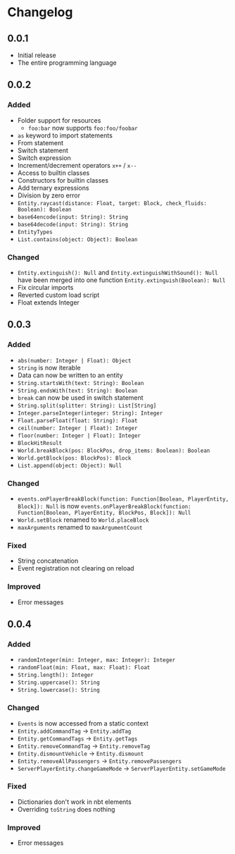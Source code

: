 # Changelog

## 0.0.1

- Initial release
- The entire programming language

## 0.0.2

### Added

- Folder support for resources
    - `foo:bar` now supports `foo:foo/foobar`
- `as` keyword to import statements
- From statement
- Switch statement
- Switch expression
- Increment/decrement operators `x++` / `x--`
- Access to builtin classes
- Constructors for builtin classes
- Add ternary expressions
- Division by zero error
- `Entity.raycast(distance: Float, target: Block, check_fluids: Boolean): Boolean`
- `base64encode(input: String): String`
- `base64decode(input: String): String`
- `EntityTypes`
- `List.contains(object: Object): Boolean`

### Changed

- `Entity.extinguish(): Null` and `Entity.extinguishWithSound(): Null` have been merged into one
  function `Entity.extinguish(Boolean): Null`
- Fix circular imports
- Reverted custom load script
- Float extends Integer

## 0.0.3

### Added

- `abs(number: Integer | Float): Object`
- `String` is now iterable
- Data can now be written to an entity
- `String.startsWith(text: String): Boolean`
- `String.endsWith(text: String): Boolean`
- `break` can now be used in switch statement
- `String.split(splitter: String): List[String]`
- `Integer.parseInteger(integer: String): Integer`
- `Float.parseFloat(float: String): Float`
- `ceil(number: Integer | Float): Integer`
- `floor(number: Integer | Float): Integer`
- `BlockHitResult`
- `World.breakBlock(pos: BlockPos, drop_items: Boolean): Boolean`
- `World.getBlock(pos: BlockPos): Block`
- `List.append(object: Object): Null`

### Changed

- `events.onPlayerBreakBlock(function: Function[Boolean, PlayerEntity, Block]): Null` is
  now `events.onPlayerBreakBlock(function: Function[Boolean, PlayerEntity, BlockPos, Block]): Null`
- `World.setBlock` renamed to `World.placeBlock`
- `maxArguments` renamed to `maxArgumentCount`

### Fixed

- String concatenation
- Event registration not clearing on reload

### Improved

- Error messages

## 0.0.4

### Added

- `randomInteger(min: Integer, max: Integer): Integer`
- `randomFloat(min: Float, max: Float): Float`
- `String.length(): Integer`
- `String.uppercase(): String`
- `String.lowercase(): String`

### Changed

- `Events` is now accessed from a static context
- `Entity.addCommandTag` -> `Entity.addTag`
- `Entity.getCommandTags` -> `Entity.getTags`
- `Entity.removeCommandTag` -> `Entity.removeTag`
- `Entity.dismountVehicle` -> `Entity.dismount`
- `Entity.removeAllPassengers` -> `Entity.removePassengers`
- `ServerPlayerEntity.changeGameMode` -> `ServerPlayerEntity.setGameMode`

### Fixed

- Dictionaries don't work in nbt elements
- Overriding `toString` does nothing

### Improved

- Error messages